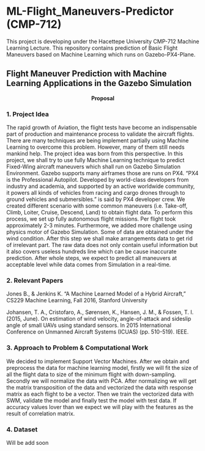 # ML-Flight_Maneuvers-Predictor (CMP-712)

This project is developing under the Hacettepe University CMP-712 Machine Learning Lecture.
This repository contains prediction of Basic Flight Maneuvers based on Machine Learning which runs on Gazebo-PX4-Plane.

## Flight Maneuver Prediction with Machine Learning Applications in the Gazebo Simulation

<p align="center">
  <b>Proposal</b><br>
</p>


### 1. Project Idea

The rapid growth of Aviation, the flight tests have become an indispensable part of production and
maintenance process to validate the aircraft flights. There are many techniques are being implement
partially using Machine Learning to overcome this problem. However, many of them still needs
mankind help. The project idea was born from this perspective. In this project, we shall try to use
fully Machine Learning technique to predict Fixed-Wing aircraft maneuvers which shall run on
Gazebo Simulation Environment. Gazebo supports many airframes those are runs on PX4. “PX4 is the
Professional Autopilot. Developed by world-class developers from industry and academia, and
supported by an active worldwide community, it powers all kinds of vehicles from racing and cargo
drones through to ground vehicles and submersibles.” is said by PX4 developer crew. We created
different scenario with some common maneuvers (i.e. Take-off, Climb, Loiter, Cruise, Descend,
Land) to obtain flight data. To perform this process, we set up fully autonomous flight missions. Per
flight took approximately 2-3 minutes. Furthermore, we added more challenge using physics motor of
Gazebo Simulation. Some of data are obtained under the wind condition. After this step we shall
make arrangements data to get rid of irrelevant part. The raw data does not only contain useful
information but it also covers useless hundreds line which can be cause inaccurate prediction.
After whole steps, we expect to predict all maneuvers at acceptable level while data comes from
Simulation in a real-time.

### 2. Relevant Papers
Jones B., & Jenkins K. “A Machine Learned Model of a Hybrid Aircraft,” CS229 Machine Learning, Fall 2016,
Stanford University


Johansen, T. A., Cristofaro, A., Sørensen, K., Hansen, J. M., & Fossen, T. I. (2015, June). On estimation of
wind velocity, angle-of-attack and sideslip angle of small UAVs using standard sensors. In 2015 International
Conference on Unmanned Aircraft Systems (ICUAS) (pp. 510-519). IEEE.

### 3. Approach to Problem & Computational Work

We decided to implement Support Vector Machines. After we obtain and preprocess the data for
machine learning model, firstly we will fit the size of all the flight data to size of the minimum flight
with down-sampling. Secondly we will normalize the data with PCA. After normalizing we will get
the matrix transposition of the data and vectorized the data with response matrix as each flight to be a
vector. Then we train the vectorized data with SWM, validate the model and finally test the model
with test data. If accuracy values lover than we expect we will play with the features as the result of
correlation matrix.

### 4. Dataset

Will be add soon
